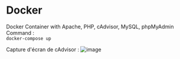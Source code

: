 # Docker

Docker Container with Apache, PHP, cAdvisor, MySQL, phpMyAdmin  
Command :  
``docker-compose up``

Capture d'écran de cAdvisor :
![image](https://github.com/halilcancaliskan/coachingDocker/assets/61836866/541a6229-30bd-40ff-94b7-734ad9ecd887)
